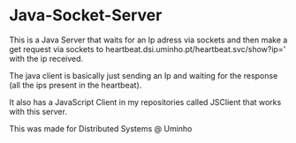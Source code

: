 # Java-Socket-Server

This is a Java Server that waits for an Ip adress via sockets and then make a get request via sockets to heartbeat.dsi.uminho.pt/heartbeat.svc/show?ip=' with the ip received.

The java client is basically just sending an Ip and waiting for the response (all the ips present in the heartbeat).

It also has a JavaScript Client in my repositories called JSClient that works with this server.

This was made for Distributed Systems @ Uminho


